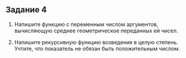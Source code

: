 ## Задание 4

1. Напишите функцию с переменным числом аргументов, вычисляющую среднее геометрическое переданных ей чисел.

2. Напишите рекурсивную функцию возведения в целую степень. Учтите, что показатель не обязан быть положительным числом.
